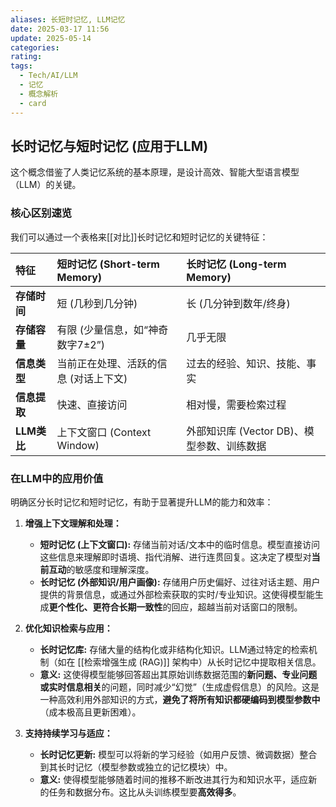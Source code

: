 ```yaml
---
aliases: 长短时记忆, LLM记忆
date: 2025-03-17 11:56
update: 2025-05-14
categories:
rating:
tags:
  - Tech/AI/LLM
  - 记忆
  - 概念解析
  - card
---
```

## 长时记忆与短时记忆 (应用于LLM)

这个概念借鉴了人类记忆系统的基本原理，是设计高效、智能大型语言模型（LLM）的关键。

### 核心区别速览

我们可以通过一个表格来[[对比]]长时记忆和短时记忆的关键特征：

| 特征       | 短时记忆 (Short-term Memory)          | 长时记忆 (Long-term Memory)           |
| :--------- | :---------------------------------- | :---------------------------------- |
| **存储时间** | 短 (几秒到几分钟)                     | 长 (几分钟到数年/终身)               |
| **存储容量** | 有限 (少量信息，如“神奇数字7±2”)        | 几乎无限                             |
| **信息类型** | 当前正在处理、活跃的信息 (对话上下文)     | 过去的经验、知识、技能、事实          |
| **信息提取** | 快速、直接访问                       | 相对慢，需要检索过程                 |
| **LLM类比**| 上下文窗口 (Context Window)         | 外部知识库 (Vector DB)、模型参数、训练数据 |

### 在LLM中的应用价值

明确区分长时记忆和短时记忆，有助于显著提升LLM的能力和效率：

1.  **增强上下文理解和处理：**
    *   **短时记忆 (上下文窗口):** 存储当前对话/文本中的临时信息。模型直接访问这些信息来理解即时语境、指代消解、进行连贯回复。这决定了模型对**当前互动**的敏感度和理解深度。
    *   **长时记忆 (外部知识/用户画像):** 存储用户历史偏好、过往对话主题、用户提供的背景信息，或通过外部检索获取的实时/专业知识。这使得模型能生成**更个性化、更符合长期一致性**的回应，超越当前对话窗口的限制。

2.  **优化知识检索与应用：**
    *   **长时记忆库:** 存储大量的结构化或非结构化知识。LLM通过特定的检索机制（如在 [[检索增强生成 (RAG)]] 架构中）从长时记忆中提取相关信息。
    *   **意义:** 这使得模型能够回答超出其原始训练数据范围的**新问题、专业问题或实时信息相关**的问题，同时减少“幻觉”（生成虚假信息）的风险。这是一种高效利用外部知识的方式，**避免了将所有知识都硬编码到模型参数中**（成本极高且更新困难）。

3.  **支持持续学习与适应：**
    *   **长时记忆更新:** 模型可以将新的学习经验（如用户反馈、微调数据）整合到其长时记忆（模型参数或独立的记忆模块）中。
    *   **意义:** 使得模型能够随着时间的推移不断改进其行为和知识水平，适应新的任务和数据分布。这比从头训练模型要**高效得多**。



